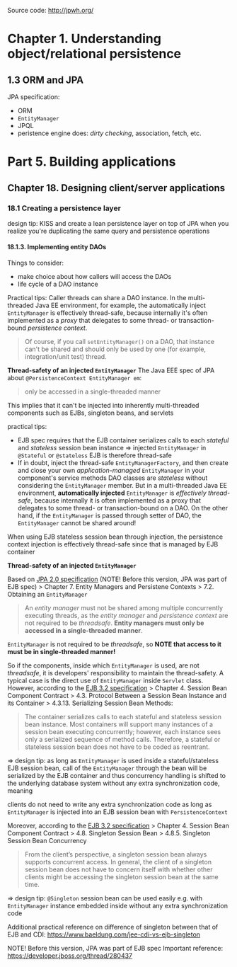 Source code: http://jpwh.org/

# Chapter 1. Understanding object/relational persistence
## 1.3 ORM and JPA
JPA specification:
 * ORM
 * `EntityManager`
 * JPQL
 * peristence engine does: *dirty checking*, association, fetch, etc.

# Part 5. Building applications
## Chapter 18. Designing client/server applications
### 18.1 Creating a persistence layer
design tip: KISS and create a lean persistence layer on top of JPA when you realize you're duplicating the same query and persistence operations
#### 18.1.3. Implementing entity DAOs
Things to consider: 
* make choice about how callers will access the DAOs
* life cycle of a DAO instance

Practical tips: Caller threads can share a DAO instance. In the multi-threaded Java EE environment, for example, the automatically inject `EntityManager` is effectively thread-safe, because internally it's often implemented as a *proxy* that delegates to some thread- or transaction-bound *persistence context*.

> Of course, if you call `setEntityManager()` on a DAO, that instance can't be shared and should only be used by one (for example, integration/unit test) thread.

**Thread-safety of an injected `EntityManager`**
The Java EEE spec of JPA about `@PersistenceContext EntityManager em`: 

> only be accessed in a single-threaded manner

This implies that it can't be injected into inherently multi-threaded components such as EJBs, singleton beans, and servlets

practical tips:

* EJB spec requires that the EJB container serializes calls to each *stateful* and *stateless* session bean instance => injected `EntityManager` in `@Stateful` or `@stateless` EJB is therefore thread-safe
* If in doubt, inject the thread-safe `EntityManagerFactory`, and then create and close your own *application-managed* `EntityManager` in your component's service methods
DAO classes are *stateless* without considering the `EntityManager` member. But in a multi-threaded Java EE environment, **automatically injected** `EntityManager` is *effectively thread-safe*, because internally it is often implemented as a proxy that delegates to some thread- or transaction-bound on a DAO. On the other hand, if the `EntityManager` is passed through setter of DAO, the `EntityManager` cannot be shared around!

When using EJB stateless session bean through injection, the persistence context injection is effectively thread-safe since that is managed by EJB container

**Thread-safety of an injected `EntityManager`**

Based on [JPA 2.0 specification](https://jcp.org/aboutJava/communityprocess/final/jsr317/index.html) (NOTE! Before this version, JPA was part of EJB spec) > Chapter 7. Entity Managers and Persistene Contexts > 7.2. Obtaining an `EntityManager`

> An *entity manager* must not be shared among multiple concurrently executing threads, as the *entity manager* and *persistence context* are not required to be *threadsafe*. **Entity managers must only be accessed in a single-threaded manner**.

`EntityManager` is not required to be *threadsafe*, so **NOTE that access to it must be in single-threaded manner!**

So if the components, inside which `EntityManager` is used, are not *threadsafe*, it is developers' responsibility to maintain the thread-safety. A typical case is the direct use of `EntityManager` inside `Servlet` class. However, according to the [EJB 3.2 specification](https://jcp.org/aboutJava/communityprocess/final/jsr345/index.html) > Chapter 4. Session Bean Component Contract > 4.3. Protocol Between a Session Bean Instance and its Container > 4.3.13. Serializing Session Bean Methods:

> The container serializes calls to each stateful and stateless session bean instance. Most containers will support many instances of a session bean executing concurrently; however, each instance sees only a serialized sequence of method calls. Therefore, a stateful or stateless session bean does not have to be coded as reentrant.

=> design tip: as long as `EntityManager` is used inside a stateful/stateless EJB session bean, call of the `EntityManager` through the bean will be serialized by the EJB container and thus concurrency handling is shifted to the underlying database system without any extra synchronization code, meaning

clients do not need to write any extra synchronization code as long as `EntityManager` is injected into an EJB session bean with `PersistenceContext`

Moreover, according to the [EJB 3.2 specification](https://jcp.org/aboutJava/communityprocess/final/jsr345/index.html) > Chapter 4. Session Bean Component Contract > 4.8. Singleton Session Bean > 4.8.5. Singleton Session Bean Concurrency

> From the client’s perspective, a singleton session bean always supports concurrent access. In general, the client of a singleton session bean does not have to concern itself with whether other clients might be accessing the singleton session bean at the same time.

=> design tip: `@Singleton` session bean can be used easily e.g. with `EntityManager` instance embedded inside without any extra synchronization code

Additional practical reference on difference of singleton between that of EJB and CDI: https://www.baeldung.com/jee-cdi-vs-ejb-singleton

NOTE! Before this version, JPA was part of EJB spec
Important reference: https://developer.jboss.org/thread/280437
